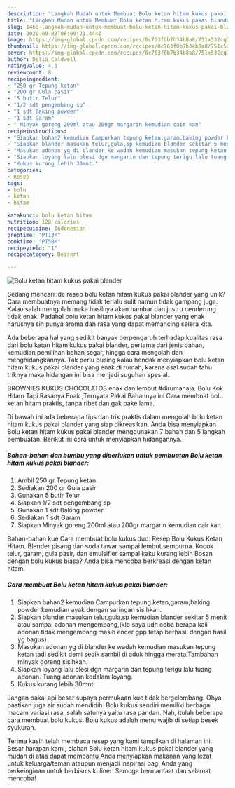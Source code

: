 ```yaml
---
description: "Langkah Mudah untuk Membuat Bolu ketan hitam kukus pakai blander, Bikin Ngiler"
title: "Langkah Mudah untuk Membuat Bolu ketan hitam kukus pakai blander, Bikin Ngiler"
slug: 1468-langkah-mudah-untuk-membuat-bolu-ketan-hitam-kukus-pakai-blander-bikin-ngiler
date: 2020-09-03T06:09:21.444Z
image: https://img-global.cpcdn.com/recipes/0c763f0b7b34b8a8/751x532cq70/bolu-ketan-hitam-kukus-pakai-blander-foto-resep-utama.jpg
thumbnail: https://img-global.cpcdn.com/recipes/0c763f0b7b34b8a8/751x532cq70/bolu-ketan-hitam-kukus-pakai-blander-foto-resep-utama.jpg
cover: https://img-global.cpcdn.com/recipes/0c763f0b7b34b8a8/751x532cq70/bolu-ketan-hitam-kukus-pakai-blander-foto-resep-utama.jpg
author: Delia Caldwell
ratingvalue: 4.1
reviewcount: 8
recipeingredient:
- "250 gr Tepung ketan"
- "200 gr Gula pasir"
- "5 butir Telur"
- "1/2 sdt pengembang sp"
- "1 sdt Baking powder"
- "1 sdt Garam"
- " Minyak goreng 200ml atau 200gr margarin kemudian cair kan"
recipeinstructions:
- "Siapkan bahan2 kemudian Campurkan tepung ketan,garam,baking powder kemudian ayak dengan saringan sisihkan."
- "Siapkan blander masukan telur,gula,sp kemudian blander sekitar 5 menit atau sampai adonan mengembang,(klo saya udh coba berapa kali adonan tidak mengembang masih encer gpp tetap berhasil dengan hasil yg bagus)"
- "Masukan adonan yg di blander ke wadah kemudian masukan tepung ketan tadi sedikit demi sedik sambil di aduk hingga merata.Tambahan minyak goreng sisihkan."
- "Siapkan loyang lalu olesi dgn margarin dan tepung terigu lalu tuang adonan. Tuang adonan kedalam loyang."
- "Kukus kurang lebih 30mnt."
categories:
- Resep
tags:
- bolu
- ketan
- hitam

katakunci: bolu ketan hitam 
nutrition: 128 calories
recipecuisine: Indonesian
preptime: "PT13M"
cooktime: "PT58M"
recipeyield: "1"
recipecategory: Dessert

---
```



![Bolu ketan hitam kukus pakai blander](https://img-global.cpcdn.com/recipes/0c763f0b7b34b8a8/751x532cq70/bolu-ketan-hitam-kukus-pakai-blander-foto-resep-utama.jpg)

Sedang mencari ide resep bolu ketan hitam kukus pakai blander yang unik? Cara membuatnya memang tidak terlalu sulit namun tidak gampang juga. Kalau salah mengolah maka hasilnya akan hambar dan justru cenderung tidak enak. Padahal bolu ketan hitam kukus pakai blander yang enak harusnya sih punya aroma dan rasa yang dapat memancing selera kita.

Ada beberapa hal yang sedikit banyak berpengaruh terhadap kualitas rasa dari bolu ketan hitam kukus pakai blander, pertama dari jenis bahan, kemudian pemilihan bahan segar, hingga cara mengolah dan menghidangkannya. Tak perlu pusing kalau hendak menyiapkan bolu ketan hitam kukus pakai blander yang enak di rumah, karena asal sudah tahu triknya maka hidangan ini bisa menjadi suguhan spesial.

BROWNIES KUKUS CHOCOLATOS enak dan lembut #dirumahaja. Bolu Kok Hitam Tapi Rasanya Enak ,Ternyata Pakai Bahannya ini Cara membuat bolu ketan hitam praktis, tanpa ribet dan gak pake lama.


Di bawah ini ada beberapa tips dan trik praktis dalam mengolah bolu ketan hitam kukus pakai blander yang siap dikreasikan. Anda bisa menyiapkan Bolu ketan hitam kukus pakai blander menggunakan 7 bahan dan 5 langkah pembuatan. Berikut ini cara untuk menyiapkan hidangannya.

<!--inarticleads1-->

##### Bahan-bahan dan bumbu yang diperlukan untuk pembuatan Bolu ketan hitam kukus pakai blander:

1. Ambil 250 gr Tepung ketan
1. Sediakan 200 gr Gula pasir
1. Gunakan 5 butir Telur
1. Siapkan 1/2 sdt pengembang sp
1. Gunakan 1 sdt Baking powder
1. Sediakan 1 sdt Garam
1. Siapkan  Minyak goreng 200ml atau 200gr margarin kemudian cair kan.


Bahan-bahan kue Cara membuat bolu kukus duo: Resep Bolu Kukus Ketan Hitam. Blender pisang dan soda tawar sampai lembut sempurna. Kocok telur, garam, gula pasir, dan emulsifier sampai kaku kurang lebih Bosan dengan bolu kukus biasa? Anda bisa mencoba berkreasi dengan ketan hitam. 

<!--inarticleads2-->

##### Cara membuat Bolu ketan hitam kukus pakai blander:

1. Siapkan bahan2 kemudian Campurkan tepung ketan,garam,baking powder kemudian ayak dengan saringan sisihkan.
1. Siapkan blander masukan telur,gula,sp kemudian blander sekitar 5 menit atau sampai adonan mengembang,(klo saya udh coba berapa kali adonan tidak mengembang masih encer gpp tetap berhasil dengan hasil yg bagus)
1. Masukan adonan yg di blander ke wadah kemudian masukan tepung ketan tadi sedikit demi sedik sambil di aduk hingga merata.Tambahan minyak goreng sisihkan.
1. Siapkan loyang lalu olesi dgn margarin dan tepung terigu lalu tuang adonan. Tuang adonan kedalam loyang.
1. Kukus kurang lebih 30mnt.


Jangan pakai api besar supaya permukaan kue tidak bergelombang. Ohya pastikan juga air sudah mendidih. Bolu kukus sendiri memiliki berbagai macam variasi rasa, salah satunya yaitu rasa pandan. Nah, itulah beberapa cara membuat bolu kukus. Bolu kukus adalah menu wajib di setiap besek syukuran. 

Terima kasih telah membaca resep yang kami tampilkan di halaman ini. Besar harapan kami, olahan Bolu ketan hitam kukus pakai blander yang mudah di atas dapat membantu Anda menyiapkan makanan yang lezat untuk keluarga/teman ataupun menjadi inspirasi bagi Anda yang berkeinginan untuk berbisnis kuliner. Semoga bermanfaat dan selamat mencoba!
